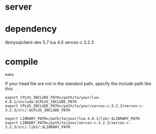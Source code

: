 # server

# dependency

libmysqlclient-dev 5.7
lua 4.0
xerces-c 3.2.3

# compile

	make


If your head file are not in the standard path, specify the include path like this:

```
export CPLUS_INCLUDE_PATH=/path/to/your/lua-4.0.1/include:$CPLUS_INCLUDE_PATH
export CPLUS_INCLUDE_PATH=/path/to/your/xerces-c-3.2.3/xerces-c-3.2.3/src/:$CPLUS_INCLUDE_PATH

export LIBRARY_PATH=/path/to/your/lua-4.0.1/lib/:$LIBRARY_PATH
export LIBRARY_PATH=/path/to/your/xerces-c-3.2.3/xerces-c-3.2.3/src/.libs/:$LIBRARY_PATH
```


